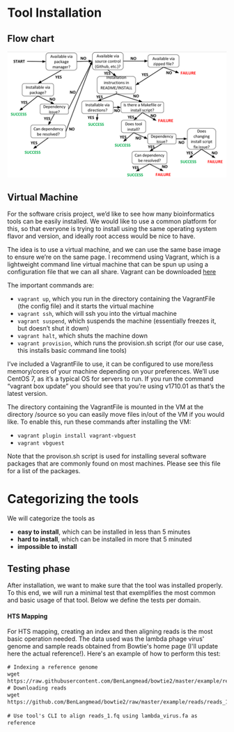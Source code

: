 # Tool Installation

## Flow chart

<img src="./flow_chart.png" widht="600" />

## Virtual Machine

For the software crisis project, we’d like to see how many bioinformatics tools can be easily installed. We would like to use a common platform for this, so that everyone is trying to install using the same operating system flavor and version, and ideally root access would be nice to have.

The idea is to use a virtual machine, and we can use the same base image to ensure we’re on the same page. I recommend using Vagrant, which is a lightweight command line virtual machine that can be spun up using a configuration file that we can all share.
Vagrant can be downloaded [here](https://www.vagrantup.com/downloads.html)

The important commands are:
* `vagrant up`, which you run in the directory containing the VagrantFile (the config file) and it starts the virtual machine
* `vagrant ssh`, which will ssh you into the virtual machine
* `vagrant suspend`, which suspends the machine (essentially freezes it, but doesn’t shut it down)
* `vagrant halt`, which shuts the machine down
* `vagrant provision`, which runs the provision.sh script (for our use case, this installs basic command line tools)

I’ve included a VagrantFile to use, it can be configured to use more/less memory/cores of your machine depending on your preferences.
We’ll use CentOS 7, as it’s a typical OS for servers to run. If you run the command “vagrant box update” you should see that you’re using v1710.01 as that’s the latest version.

The directory containing the VagrantFile is mounted in the VM at the directory /source so you can easily move files in/out of the VM if you would like.  To enable this, run these commands after installing the VM:
* `vagrant plugin install vagrant-vbguest`
* `vagrant vbguest`

Note that the provison.sh script is used for installing several software packages that are commonly found on most machines. Please see this file for a list of the packages.

# Categorizing the tools

We will categorize the tools as
- **easy to install**, which can be installed in less than 5 minutes
- **hard to install**, which can be installed in more that 5 minuted
- **impossible to install**


## Testing phase

After installation, we want to make sure that the tool was installed properly. To this end, we will run a minimal test that exemplifies the most common and basic usage of that tool. Below we define the tests per domain.


#### HTS Mapping

For HTS mapping, creating an index and then aligning reads is the most basic operation needed. The data used was the lambda phage virus' genome and sample reads obtained from Bowtie's home page (I'll update here the actual reference!). Here's an example of how to perform this test:

```
# Indexing a reference genome
wget https://raw.githubusercontent.com/BenLangmead/bowtie2/master/example/reference/lambda_virus.fa
# Downloading reads
wget https://github.com/BenLangmead/bowtie2/raw/master/example/reads/reads_1.fq

# Use tool's CLI to align reads_1.fq using lambda_virus.fa as reference
```
